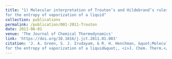 ```yaml
---
title: "1) Molecular interpretation of Trouton’s and Hildebrand’s rules
for the entropy of vaporization of a liquid"
collection: publications
permalink: /publication/001-2011-Trouton
date: 2011-06-01
venue: 'The Journal of Chemical Thermodynamics'
link: 'https://doi.org/10.1016/j.jct.2011.01.003'
citation: 'J. A. Green, S. J. Irudayam, & R. H. Henchman, &quot;Molecular interpretation of Trouton’s and Hildebrand’s rules
for the entropy of vaporization of a liquid&quot;, <i>J. Chem. Therm.</i>, 2011, <b>43</b>, 868'
---
```


